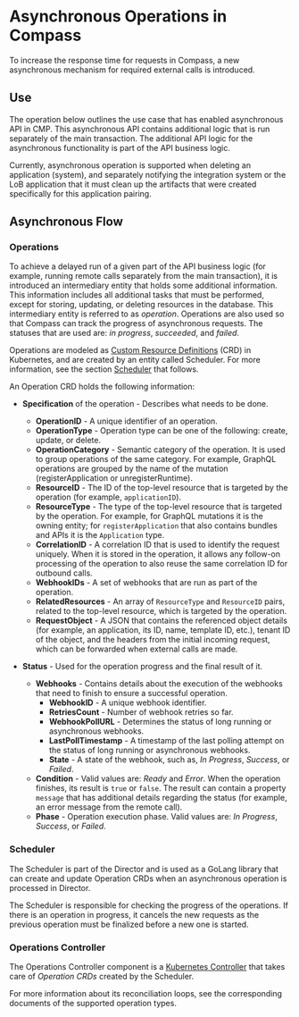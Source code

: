 # Asynchronous Operations in Compass

To increase the response time for requests in Compass, a new asynchronous mechanism for required external calls is introduced.

## Use
The operation below outlines the use case that has enabled asynchronous API in CMP. This asynchronous API contains additional logic that is run separately of the main transaction. The additional API logic for the asynchronous functionality is part of the API business logic.

Currently, asynchronous operation is supported when deleting an application (system), and separately notifying the integration system or the LoB application that it must clean up the artifacts that were created specifically for this application pairing.

## Asynchronous Flow

### Operations

To achieve a delayed run of a given part of the API business logic (for example, running remote calls separately from the main transaction), it is introduced an intermediary entity that holds some additional information. This information includes all additional tasks that must be performed, except for storing, updating, or deleting resources in the database. This intermediary entity is referred to as _operation_. Operations are also used so that Compass can track the progress of asynchronous requests. The statuses that are used are: _in progress_, _succeeded_, and _failed_.

Operations are modeled as [Custom Resource Definitions](https://kubernetes.io/docs/concepts/extend-kubernetes/api-extension/custom-resources/) (CRD) in Kubernetes, and are created by an entity called Scheduler. For more information, see the section [Scheduler](#scheduler) that follows.

An Operation CRD holds the following information:

* **Specification** of the operation - Describes what needs to be done.
    * **OperationID** - A unique identifier of an operation.
    * **OperationType** - Operation type can be one of the following: create, update, or delete.
    * **OperationCategory** - Semantic category of the operation. It is used to group operations of the same category. For example, GraphQL operations are grouped by the name of the mutation (registerApplication or unregisterRuntime). 
    * **ResourceID** - The ID of the top-level resource that is targeted by the operation (for example, `applicationID`).
    * **ResourceType** - The type of the top-level resource that is targeted by the operation. For example, for GraphQL mutations it is the owning entity; for  `registerApplication` that also contains bundles and APIs it is the `Application` type.
    * **CorrelationID** - A correlation ID that is used to identify the request uniquely. When it is stored in the operation, it allows any follow-on processing of the operation to also reuse the same correlation ID for outbound calls.
    * **WebhookIDs** - A set of webhooks that are run as part of the operation.
    * **RelatedResources** - An array of `ResourceType` and `ResourceID` pairs, related to the top-level resource, which is targeted by the operation.
    * **RequestObject** - A JSON that contains the referenced object details (for example, an application, its ID, name, template ID, etc.), tenant ID of the object, and the headers from the initial incoming request, which can be forwarded when external calls are made.

* **Status** - Used for the operation progress and the final result of it.
    * **Webhooks** - Contains details about the execution of the webhooks that need to finish to ensure a successful operation. 
        * **WebhookID** - A unique webhook identifier.
        * **RetriesCount** - Number of webhook retries so far.
        * **WebhookPollURL** - Determines the status of long running or asynchronous webhooks.
        * **LastPollTimestamp** - A timestamp of the last polling attempt on the status of long running or asynchronous webhooks.
        * **State** - A state of the webhook, such as, _In Progress_, _Success_, or _Failed_.
    * **Condition** - Valid values are: _Ready_ and _Error_. When the operation finishes, its result is `true` or `false`. The result can contain a property `message` that has additional details regarding the status (for example, an error message from the remote call).
    * **Phase** - Operation execution phase. Valid values are: _In Progress_, _Success_, or _Failed_.

### Scheduler
The Scheduler is part of the Director and is used as a GoLang library that can create and update Operation CRDs when an asynchronous operation is processed in Director.

The Scheduler is responsible for checking the progress of the operations. If there is an operation in progress, it cancels the new requests as the previous operation must be finalized before a new one is started.

### Operations Controller
The Operations Controller component is a [Kubernetes Controller](https://kubernetes.io/docs/concepts/architecture/controller/) that takes care of _Operation CRDs_ created by the Scheduler.

For more information about its reconciliation loops, see the corresponding documents of the supported operation types.

